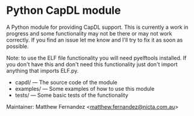 <!--
     Copyright 2020, Data61, CSIRO (ABN 41 687 119 230)

     SPDX-License-Identifier: CC-BY-SA-4.0
-->

# Python CapDL module

A Python module for providing CapDL support. This is currently a work in
progress and some functionality may not be there or may not work correctly. If
you find an issue let me know and I'll try to fix it as soon as possible.

Note: to use the ELF file functionality you will need pyelftools installed. If
you don't have this and don't need this functionality just don't import
anything that imports ELF.py.

* capdl/ &mdash; The source code of the module
* examples/ &mdash; Some examples of how to use this module
* tests/ &mdash; Some basic tests of the functionality

Maintainer: Matthew Fernandez &lt;[matthew.fernandez@nicta.com.au](matthew.fernandez@nicta.com.au)&gt;
